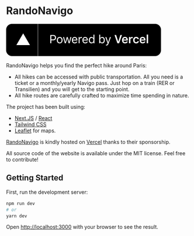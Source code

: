 # RandoNavigo

[<img src="public/images/powered-by-vercel.svg">](https://vercel.com/?utm_source=rando-navigo&utm_campaign=oss)

RandoNavigo helps you find the perfect hike around Paris:

- All hikes can be accessed with public transportation. All you need is a ticket or a monthly/yearly Navigo pass. Just hop on a train (RER or Transilien) and you will get to the starting point.
- All hike routes are carefully crafted to maximize time spending in nature.

The project has been built using:

- [Next.JS](https://nextjs.org/) / [React](https://reactjs.org/)
- [Tailwind CSS](https://tailwindcss.com/)
- [Leaflet](https://leafletjs.com/) for maps.

[RandoNavigo](https://www.randonavigo.fr/) is kindly hosted on [Vercel](https://vercel.com/) thanks to their sponsorship.

All source code of the website is available under the MIT license. Feel free to contribute!

## Getting Started

First, run the development server:

```bash
npm run dev
# or
yarn dev
```

Open [http://localhost:3000](http://localhost:3000) with your browser to see the result.
